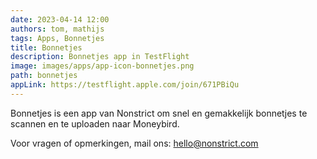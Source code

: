 ```yaml
---
date: 2023-04-14 12:00
authors: tom, mathijs
tags: Apps, Bonnetjes
title: Bonnetjes
description: Bonnetjes app in TestFlight
image: images/apps/app-icon-bonnetjes.png
path: bonnetjes
appLink: https://testflight.apple.com/join/671PBiQu
---
```


Bonnetjes is een app van Nonstrict om snel en gemakkelijk bonnetjes te scannen en te uploaden naar Moneybird.

Voor vragen of opmerkingen, mail ons: [hello@nonstrict.com](mailto:hello@nonstrict.com)

